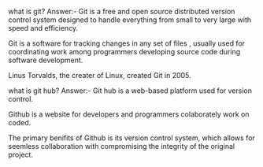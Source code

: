 what is git?
Answer:-
Git is a free and open source distributed version control system designed to handle everything from small to very large with speed and efficiency.

Git is a software for tracking changes in any set of files , usually used for coordinating work among programmers developing source code during software development.

Linus Torvalds, the creater of Linux, created Git in 2005.

what is git hub?
Answer:-
Git hub is a web-based platform used for version control.

Github is a website for developers and programmers colaborately work on coded.

The primary benifits of Github is its version control system, which allows for seemless collaboration with compromising the integrity of the original project.
